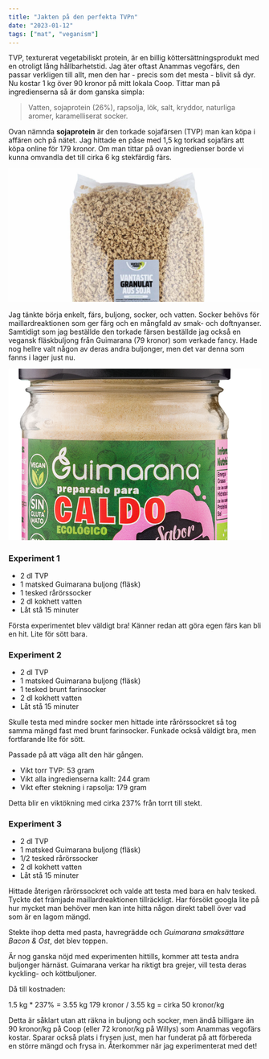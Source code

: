 ```yaml
---
title: "Jakten på den perfekta TVPn"
date: "2023-01-12"
tags: ["mat", "veganism"]
---
```


TVP, texturerat vegetabiliskt protein, är en billig köttersättningsprodukt med en otroligt lång hållbarhetstid. Jag äter oftast Anammas vegofärs, den passar verkligen till allt, men den har - precis som det mesta - blivit så dyr. Nu kostar 1 kg över 90 kronor på mitt lokala Coop. Tittar man på ingredienserna så är dom ganska simpla:

> Vatten, sojaprotein (26%), rapsolja, lök, salt, kryddor, naturliga aromer, karamelliserat socker.

Ovan nämnda **sojaprotein** är den torkade sojafärsen (TVP) man kan köpa i affären och på nätet. Jag hittade en påse med 1,5 kg torkad sojafärs att köpa online för 179 kronor. Om man tittar på ovan ingredienser borde vi kunna omvandla det till cirka 6 kg stekfärdig färs.

![](soy.jpg)

Jag tänkte börja enkelt, färs, buljong, socker, och vatten. Socker behövs för maillardreaktionen som ger färg och en mångfald av smak- och doftnyanser. Samtidigt som jag beställde den torkade färsen beställde jag också en vegansk fläskbuljong från Guimarana (79 kronor) som verkade fancy. Hade nog hellre valt någon av deras andra buljonger, men det var denna som fanns i lager just nu.

![](buljong.png)

### Experiment 1

- 2 dl TVP
- 1 matsked Guimarana buljong (fläsk)
- 1 tesked rårörssocker
- 2 dl kokhett vatten
- Låt stå 15 minuter

Första experimentet blev väldigt bra! Känner redan att göra egen färs kan bli en hit. Lite för sött bara.

### Experiment 2

- 2 dl TVP
- 1 matsked Guimarana buljong (fläsk)
- 1 tesked brunt farinsocker
- 2 dl kokhett vatten
- Låt stå 15 minuter

Skulle testa med mindre socker men hittade inte rårörssockret så tog samma mängd fast med brunt farinsocker. Funkade också väldigt bra, men fortfarande lite för sött.

Passade på att väga allt den här gången.

- Vikt torr TVP: 53 gram
- Vikt alla ingredienserna kallt: 244 gram
- Vikt efter stekning i rapsolja: 179 gram

Detta blir en viktökning med cirka 237% från torrt till stekt.

### Experiment 3

- 2 dl TVP
- 1 matsked Guimarana buljong (fläsk)
- 1/2 tesked rårörssocker
- 2 dl kokhett vatten
- Låt stå 15 minuter

Hittade återigen rårörssockret och valde att testa med bara en halv tesked. Tyckte det främjade maillardreaktionen tillräckligt. Har försökt googla lite på hur mycket man behöver men kan inte hitta någon direkt tabell över vad som är en lagom mängd.

Stekte ihop detta med pasta, havregrädde och _Guimarana smaksättare Bacon & Ost_, det blev toppen.

Är nog ganska nöjd med experimenten hittills, kommer att testa andra buljonger härnäst. Guimarana verkar ha riktigt bra grejer, vill testa deras kyckling- och köttbuljoner.

Då till kostnaden:

1.5 kg \* 237% = 3.55 kg
179 kronor / 3.55 kg = cirka 50 kronor/kg

Detta är såklart utan att räkna in buljong och socker, men ändå billigare än 90 kronor/kg på Coop (eller 72 kronor/kg på Willys) som Anammas vegofärs kostar. Sparar också plats i frysen just, men har funderat på att förbereda en större mängd och frysa in. Återkommer när jag experimenterat med det!
